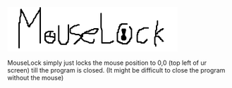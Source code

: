 ![logo](https://github.com/EggoWaffleeee/MouseLock/blob/main/Logo.png)

MouseLock simply just locks the mouse position to 0,0 (top left of ur screen) till the program is closed.
(It might be difficult to close the program without the mouse)

